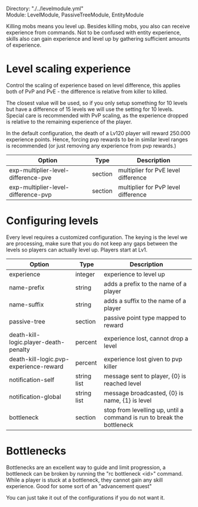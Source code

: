 Directory: "./../levelmodule.yml"  
Module: LevelModule, PassiveTreeModule, EntityModule

Killing mobs means you level up. Besides killing mobs, you also can receive experience from commands. Not to be confused with entity experience, skills also can gain experience and level up by gathering sufficient amounts of experience. 

# Level scaling experience

Control the scaling of experience based on level difference, this applies both of PvP and PvE - the difference is relative from killer to killed. 

The closest value will be used, so if you only setup something for 10 levels but have a difference of 15 levels we will use the setting for 10 levels. Special care is recommended with PvP scaling, as the experience dropped is relative to the remaining experience of the player.

In the default configuration, the death of a Lv120 player will reward 250.000 experience points. Hence, forcing pvp rewards to be in similar level ranges is recommended (or just removing any experience from pvp rewards.)

| Option | Type | Description |
|-|-|-|
| exp-multiplier-level-difference-pve | section | multiplier for PvE level difference |
| exp-multiplier-level-difference-pvp | section | multiplier for PvP level difference |

# Configuring levels

Every level requires a customized configuration. The keying is the level we are processing, make sure that you do not keep any gaps between the levels so players can actually level up. Players start at Lv1.

| Option | Type | Description |
|-|-|-|
| experience | integer | experience to level up |
| name-prefix | string | adds a prefix to the name of a player |
| name-suffix | string | adds a suffix to the name of a player |
| passive-tree | section | passive point type mapped to reward |
| death-kill-logic.player-death-penalty | percent | experience lost, cannot drop a level |
| death-kill-logic.pvp-experience-reward | percent | experience lost given to pvp killer |
| notification-self | string list | message sent to player, {0} is reached level |
| notification-global | string list | message broadcasted, {0} is name, {1} is level |
| bottleneck | section | stop from levelling up, until a command is run to break the bottleneck |

# Bottlenecks

Bottlenecks are an excellent way to guide and limit progression, a bottleneck can be broken by running the "rc bottleneck \<id\>" command. While a player is stuck at a bottleneck, they cannot gain any skill experience. Good for some sort of an "advancement quest"

You can just take it out of the configurations if you do not want it.